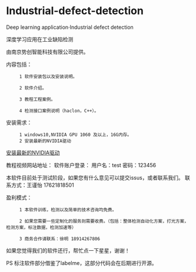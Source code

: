 # Industrial-defect-detection
Deep learning application·Industrial defect detection

深度学习应用在工业缺陷检测

由南京势创智能科技有限公司提供。

内容包括：

         1 软件安装包以及安装说明。   
         
         2 软件介绍。      
         
         3 教程工程案例。    
         
         4 检测接口案例说明（haclon，C++）。


安装需求：
         
         1 windows10,NVIDIA GPU 1060 及以上，16G内存。
         2 安装最新的NVIDIA驱动
 
[安装最新的NVIDIA驱动](https://www.nvidia.cn/geforce/drivers)

教程视频网站地址：
软件账户登录：
          用户名：test
          密码：123456

本软件目前处于测试阶段，如果您有什么意见可以提交issus，或者联系我们。
联系方式：王谨怡 17621818501

盈利模式：

         1 本软件训练，检测以及简单的技术咨询均免费。
         
         2 如果您需要一些定制化的服务则需要收费。（包括：整体检测自动化方案，打光方案，检测方案，标注数据，检测加速等）
         
         3 商务合作请联系：徐明 18914267806

如果您觉得我们的软件还行，帮忙点一下星星，谢谢！

PS 标注软件部分借鉴了labelme，这部分代码会在后期进行开源。

